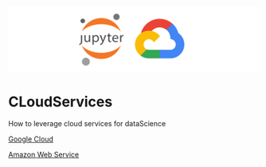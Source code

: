 ![yokn](Images/jpngcp.svg)
# CLoudServices
How to leverage cloud services for dataScience

[Google Cloud](googleCloud/)

[Amazon Web Service](amazonWebService/)
